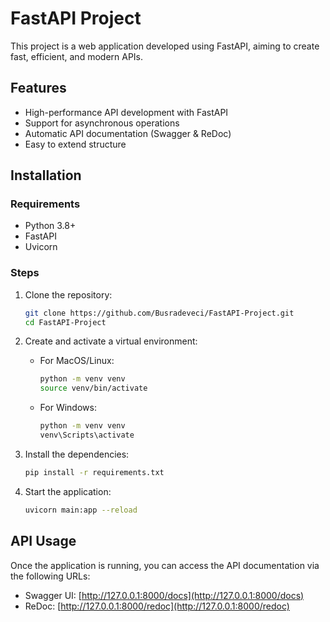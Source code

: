 # FastAPI Project
This project is a web application developed using FastAPI, aiming to create fast, efficient, and modern APIs.

## Features
- High-performance API development with FastAPI
- Support for asynchronous operations
- Automatic API documentation (Swagger & ReDoc)
- Easy to extend structure

## Installation

### Requirements
- Python 3.8+
- FastAPI
- Uvicorn

### Steps
1. Clone the repository:
    ```bash
    git clone https://github.com/Busradeveci/FastAPI-Project.git
    cd FastAPI-Project
    ```

2. Create and activate a virtual environment:
    - For MacOS/Linux:
      ```bash
      python -m venv venv
      source venv/bin/activate
      ```
    - For Windows:
      ```bash
      python -m venv venv
      venv\Scripts\activate
      ```

3. Install the dependencies:
    ```bash
    pip install -r requirements.txt
    ```

4. Start the application:
    ```bash
    uvicorn main:app --reload
    ```

## API Usage
Once the application is running, you can access the API documentation via the following URLs:

- Swagger UI: [http://127.0.0.1:8000/docs](http://127.0.0.1:8000/docs)
- ReDoc: [http://127.0.0.1:8000/redoc](http://127.0.0.1:8000/redoc)
